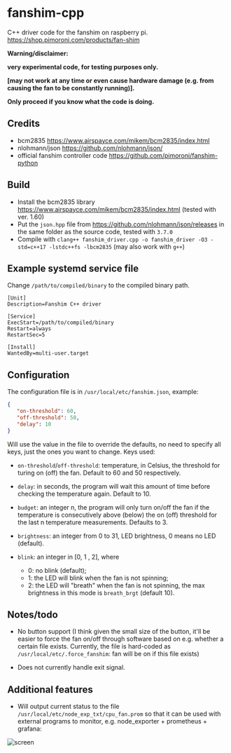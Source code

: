 # fanshim-cpp
C++ driver code for the fanshim on raspberry pi.
https://shop.pimoroni.com/products/fan-shim


**Warning/disclaimer:**

**very experimental code, for testing purposes only.**

**[may not work at any time or even cause hardware damage (e.g. from causing the fan to be constantly running)].**

**Only proceed if you know what the code is doing.**

## Credits
 - bcm2835 https://www.airspayce.com/mikem/bcm2835/index.html
 - nlohmann/json https://github.com/nlohmann/json/
 - official fanshim controller code https://github.com/pimoroni/fanshim-python
 

## Build
 - Install the bcm2835 library https://www.airspayce.com/mikem/bcm2835/index.html (tested with ver. 1.60)
 - Put the `json.hpp` file from https://github.com/nlohmann/json/releases in the same folder as the source code, tested with `3.7.0`
 - Compile with `clang++ fanshim_driver.cpp -o fanshim_driver -O3 -std=c++17 -lstdc++fs -lbcm2835` (may also work with `g++`)
 
 ## Example systemd service file
 Change `/path/to/compiled/binary` to the compiled binary path.
 
 ```
 [Unit]
Description=Fanshim C++ driver

[Service]
ExecStart=/path/to/compiled/binary
Restart=always
RestartSec=5

[Install]
WantedBy=multi-user.target

 ```
 
 ## Configuration
 
 The configuration file is in `/usr/local/etc/fanshim.json`, example:
 ```json
 {
    "on-threshold": 60,
    "off-threshold": 50,
    "delay": 10
}
 ```
 
Will use the value in the file to override the defaults, no need to specify all keys, just the ones you want to change. Keys used:
 
 - `on-threshold`/`off-threshold`: temperature, in Celsius, the threshold for turing on (off) the fan. Default to 60 and 50 respectively.
 
 - `delay`: in seconds, the program will wait this amount of time before checking the temperature again. Default to 10.
 
 - `budget`: an  integer n, the program will only turn on/off the fan if the temperature is consecutively above (below) the on (off) threshold for the last n temperature measurements. Defaults to 3.

- `brightness`: an integer from 0 to 31, LED brightness, 0 means no LED (default).

-  `blink`: an integer in [0, 1 , 2], where 
   - 0: no blink (default); 
   - 1: the LED will blink when the fan is not spinning; 
   - 2: the LED will "breath" when the fan is not spinning, the max brightness in this mode is `breath_brgt` (default 10).


## Notes/todo

 - No button support (I think given the small size of the button, it'll be easier to force the fan on/off through software based on e.g. whether a certain file exists. Currently, the file is hard-coded as `/usr/local/etc/.force_fanshim`: fan will be on if this file exists)

 - Does not currently handle exit signal.


## Additional features
 
 - Will output current status to the file `/usr/local/etc/node_exp_txt/cpu_fan.prom` so that it can be used with external programs to monitor, e.g. node_exporter + prometheus + grafana:
 
 ![screen](https://raw.githubusercontent.com/daviehh/fanshim-cpp/master/rpi_monit_eg.png)
